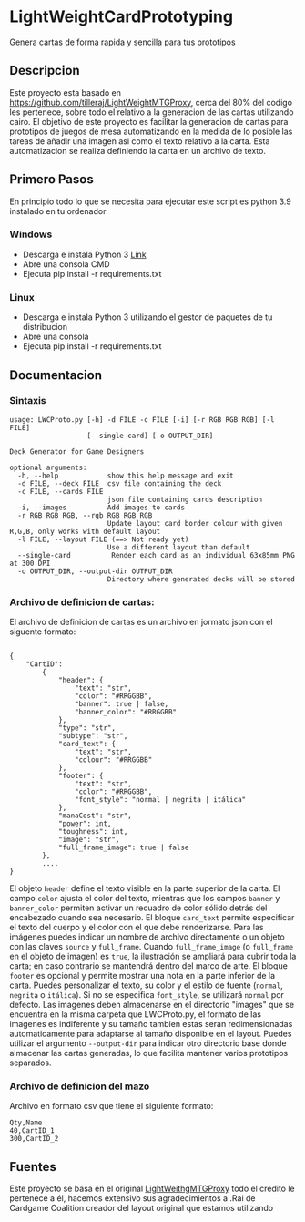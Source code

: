 # LightWeightCardPrototyping

Genera cartas de forma rapida y sencilla para tus prototipos

## Descripcion

Este proyecto esta basado en https://github.com/tilleraj/LightWeightMTGProxy, cerca del 80% del codigo les pertenece, sobre todo el relativo a la generacion de las cartas utilizando cairo. El objetivo de este proyecto es facilitar la generacion de cartas para prototipos de juegos de mesa automatizando en la medida de lo posible las tareas de añadir una imagen asi como el texto relativo a la carta. Esta automatizacion se realiza definiendo la carta en un archivo de texto.

## Primero Pasos

En principio todo lo que se necesita para ejecutar este script es python 3.9 instalado en tu ordenador

### Windows
- Descarga e instala Python 3 [Link](https://www.python.org/downloads/windows/)
- Abre una consola CMD
- Ejecuta pip install -r requirements.txt

### Linux
- Descarga e instala Python 3 utilizando el gestor de paquetes de tu distribucion
- Abre una consola
- Ejecuta pip install -r requirements.txt

## Documentacion

### Sintaxis

```
usage: LWCProto.py [-h] -d FILE -c FILE [-i] [-r RGB RGB RGB] [-l FILE]
                   [--single-card] [-o OUTPUT_DIR]

Deck Generator for Game Designers

optional arguments:
  -h, --help            show this help message and exit
  -d FILE, --deck FILE  csv file containing the deck
  -c FILE, --cards FILE
                        json file containing cards description
  -i, --images          Add images to cards
  -r RGB RGB RGB, --rgb RGB RGB RGB
                        Update layout card border colour with given R,G,B, only works with default layout
  -l FILE, --layout FILE (==> Not ready yet)
                        Use a different layout than default
  --single-card          Render each card as an individual 63x85mm PNG at 300 DPI
  -o OUTPUT_DIR, --output-dir OUTPUT_DIR
                        Directory where generated decks will be stored
```
### Archivo de definicion de cartas:

El archivo de definicion de cartas es un archivo en jormato json con el siguente formato:
```

{
    "CartID":
        {
            "header": {
                "text": "str",
                "color": "#RRGGBB",
                "banner": true | false,
                "banner_color": "#RRGGBB"
            },
            "type": "str",
            "subtype": "str",
            "card_text": {
                "text": "str",
                "colour": "#RRGGBB"
            },
            "footer": {
                "text": "str",
                "color": "#RRGGBB",
                "font_style": "normal | negrita | itálica"
            },
            "manaCost": "str",
            "power": int,
            "toughness": int,
            "image": "str",
            "full_frame_image": true | false
        },
        ....
}
```
El objeto `header` define el texto visible en la parte superior de la carta. El campo `color` ajusta el color del texto, mientras que los campos `banner` y `banner_color` permiten activar un recuadro de color sólido detrás del encabezado cuando sea necesario.
El bloque `card_text` permite especificar el texto del cuerpo y el color con el que debe renderizarse. Para las imágenes puedes indicar un nombre de archivo directamente o un objeto con las claves `source` y `full_frame`. Cuando `full_frame_image` (o `full_frame` en el objeto de imagen) es `true`, la ilustración se ampliará para cubrir toda la carta; en caso contrario se mantendrá dentro del marco de arte.
El bloque `footer` es opcional y permite mostrar una nota en la parte inferior de la carta. Puedes personalizar el texto, su color y el estilo de fuente (`normal`, `negrita` o `itálica`). Si no se especifica `font_style`, se utilizará `normal` por defecto.
Las imagenes deben almacenarse en el directorio "images" que se encuentra en la misma carpeta que LWCProto.py, el formato de las imagenes es indiferente y su tamaño tambien estas seran redimensionadas automaticamente para adaptarse al tamaño disponible en el layout. Puedes utilizar el argumento `--output-dir` para indicar otro directorio base donde almacenar las cartas generadas, lo que facilita mantener varios prototipos separados.

### Archivo de definicion del mazo

Archivo en formato csv que tiene el siguiente formato:
```
Qty,Name
40,CartID_1
300,CartID_2
```
## Fuentes

Este proyecto se basa en el original [LightWeithgMTGProxy](https://github.com/tilleraj/LightWeightMTGProxy) todo el credito le pertenece a él, hacemos extensivo sus agradecimientos a .Rai de Cardgame Coalition creador del layout original que estamos utilizando
